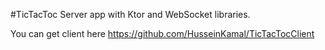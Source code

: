 #TicTacToc Server app with Ktor and WebSocket libraries.

You can get client here
https://github.com/HusseinKamal/TicTacTocClient
